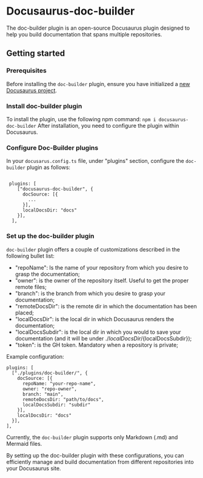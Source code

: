 # Docusaurus-doc-builder

The doc-builder plugin is an open-source Docusaurus plugin designed to help you build documentation that spans multiple repositories.

## Getting started

### Prerequisites
Before installing the `doc-builder` plugin, ensure you have initialized a [new Docusaurus project](https://docusaurus.io/docs/installation).
### Install doc-builder plugin
To install the plugin, use the following npm command:
`npm i docusaurus-doc-builder`
After installation, you need to configure the plugin within Docusaurus.

### Configure Doc-Builder plugins

In your `docusarus.config.ts` file, under "plugins" section, configure the `doc-builder` plugin as follows:
```

 plugins: [
    ["docusaurus-doc-builder", {
      docSource: [{
        ...
      }],
      localDocsDir: "docs"
    }],
  ],
```

### Set up the doc-builder plugin
`doc-builder` plugin offers a couple of customizations described in the following bullet list:

- "repoName": Is the name of your repository from which you desire to grasp the documentation;
- "owner": is the owner of the repository itself. Useful to get the proper remote files;
- "branch": is the branch from which you desire to grasp your documentation;
- "remoteDocsDir": is the remote dir in which the documentation has been placed;
- "localDocsDir": is the local dir in which Docusaurus renders the documentation;
- "localDocsSubdir": is the local dir in which you would to save your documentation (and it will be under ./${localDocsDir}/${localDocsSubdir});
- "token": is the GH token. Mandatory when a repository is private;

Example configuration:

```
plugins: [
  ["./plugins/doc-builder/", {
    docSource: [{
      repoName: "your-repo-name",
      owner: "repo-owner",
      branch: "main",
      remoteDocsDir: "path/to/docs",
      localDocsSubdir: "subdir"
    }],
    localDocsDir: "docs"
  }],
],
```
Currently, the `doc-builder` plugin supports only Markdown (.md) and Mermaid files.

By setting up the doc-builder plugin with these configurations, you can efficiently manage and build documentation from different repositories into your Docusaurus site.
